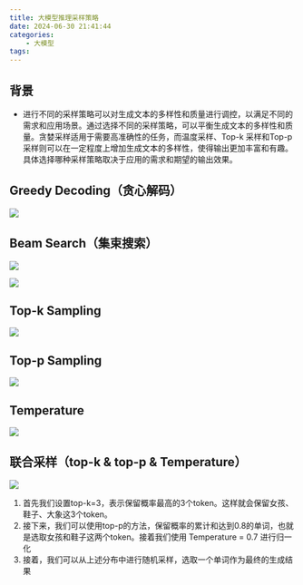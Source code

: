 ```yaml
---
title: 大模型推理采样策略
date: 2024-06-30 21:41:44
categories:
    - 大模型
tags:
---
```


## 背景

- 进行不同的采样策略可以对生成文本的多样性和质量进行调控，以满足不同的需求和应用场景。通过选择不同的采样策略，可以平衡生成文本的多样性和质量。贪婪采样适用于需要高准确性的任务，而温度采样、Top-k 采样和Top-p 采样则可以在一定程度上增加生成文本的多样性，使得输出更加丰富和有趣。具体选择哪种采样策略取决于应用的需求和期望的输出效果。

## Greedy Decoding（贪心解码）

![](/img/note/202406302238.png)

## Beam Search（集束搜索）

![](/img/note/202406302239.png)

![](/img/note/202406302240.png)

## Top-k Sampling

![](/img/note/202406302241.png)

## Top-p Sampling

![](/img/note/202406302242.png)

## Temperature

![](/img/note/202406302243.png)

## 联合采样（top-k & top-p & Temperature）

![](/img/note/202406302244.png)

1. 首先我们设置top-k=3，表示保留概率最高的3个token。这样就会保留女孩、鞋子、大象这3个token。
2. 接下来，我们可以使用top-p的方法，保留概率的累计和达到0.8的单词，也就是选取女孩和鞋子这两个token。接着我们使用 Temperature = 0.7 进行归一化
3. 接着，我们可以从上述分布中进行随机采样，选取一个单词作为最终的生成结果
